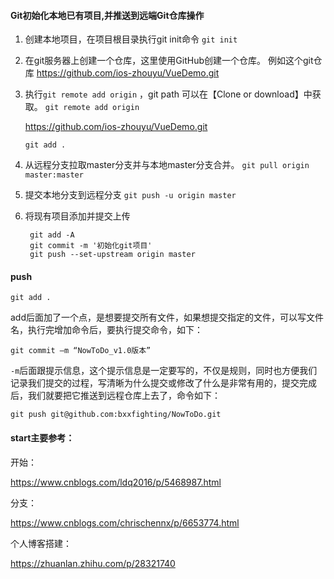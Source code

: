 #### Git初始化本地已有项目,并推送到远端Git仓库操作

1. 创建本地项目，在项目根目录执行git init命令
` git init `

2. 在git服务器上创建一个仓库，这里使用GitHub创建一个仓库。
     例如这个git仓库
       https://github.com/ios-zhouyu/VueDemo.git

3. 执行`git remote add origin` ，git path 可以在【Clone or download】中获取。
     `git remote add origin`

      https://github.com/ios-zhouyu/VueDemo.git  

     ` git add . `
     
4. 从远程分支拉取master分支并与本地master分支合并。
     `git pull origin master:master `

5. 提交本地分支到远程分支
     `git push -u origin master`

6. 将现有项目添加并提交上传

      ```
       git add -A
       git commit -m '初始化git项目'
       git push --set-upstream origin master
      ```

#### push

`git add .`

add后面加了一个点，是想要提交所有文件，如果想提交指定的文件，可以写文件名，执行完增加命令后，要执行提交命令，如下：

`git commit –m “NowToDo_v1.0版本”`

`-m`后面跟提示信息，这个提示信息是一定要写的，不仅是规则，同时也方便我们记录我们提交的过程，写清晰为什么提交或修改了什么是非常有用的，提交完成后，我们就要把它推送到远程仓库上去了，命令如下：

`git push git@github.com:bxxfighting/NowToDo.git`

   

#### start主要参考：

开始：

https://www.cnblogs.com/ldq2016/p/5468987.html

分支：

https://www.cnblogs.com/chrischennx/p/6653774.html

个人博客搭建：

https://zhuanlan.zhihu.com/p/28321740



 

  
